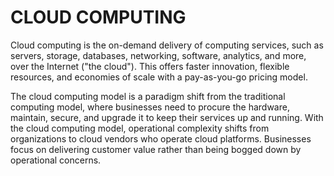 # CLOUD COMPUTING

Cloud computing is the on-demand delivery of computing services, such as servers, storage, databases, networking, software, analytics, and more, over the Internet ("the cloud"). This offers faster innovation, flexible resources, and economies of scale with a pay-as-you-go pricing model.

The cloud computing model is a paradigm shift from the traditional computing model, where businesses need to procure the hardware, maintain, secure, and upgrade it to keep their services up and running. With the cloud computing model, operational complexity shifts from organizations to cloud vendors who operate cloud platforms. Businesses focus on delivering customer value rather than being bogged down by operational concerns.
